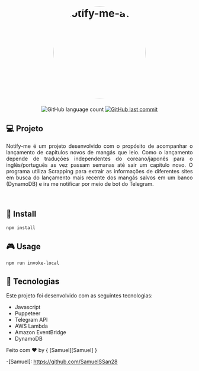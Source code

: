 <h1 align="center">
    <img alt="notify-me-aws" title="#notify-me-aws" src="https://i.imgur.com/UW1RNu7.pngg" width="250px" style="border-radius:50%" />
</h1>


<p align="center">
  <img alt="GitHub language count" src="https://img.shields.io/github/languages/count/SamuelSSan28/notify-me-aws?color=%2304D361">


  <a href="https://github.com/SamuelSSan28/Camara_bot/commits/master">
    <img alt="GitHub last commit" src="https://img.shields.io/github/last-commit/SamuelSSan28/notify-me-aws">
  </a>

</p>

## 💻 Projeto
<p align="justify">
Notify-me é um projeto desenvolvido com o propósito de acompanhar o lançamento de capitulos novos de mangás que leio. Como o lançamento depende de traduções independentes do coreano/japonês para o inglês/português as vez passam semanas até sair um capitulo novo. O programa utiliza Scrapping para extrair as informações de diferentes sites em busca do lançamento mais recente dos mangás salvos em um banco (DynamoDB) e ira me notificar por meio de bot do Telegram.
</p>
<div align="center">
</div>

<br />

## 🔨 Install 

```
npm install 
```

## 🎮 Usage

```
npm run invoke-local

```

## 🚀 Tecnologias

Este projeto foi desenvolvido com as seguintes tecnologias:
- Javascript
- Puppeteer
- Telegram API
- AWS Lambda
- Amazon EventBridge
- DynamoDB


Feito com ♥ by {  [Samuel][Samuel] }

-[Samuel]: https://github.com/SamuelSSan28